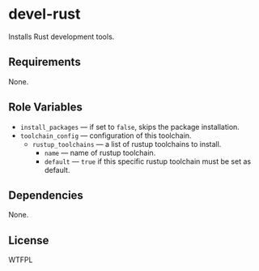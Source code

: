 devel-rust
==========

Installs Rust development tools.

Requirements
------------

None.

Role Variables
--------------

* `install_packages` &mdash; if set to `false`, skips the package installation.
* `toolchain_config` &mdash; configuration of this toolchain.
  * `rustup_toolchains` &mdash; a list of rustup toolchains to install.
    * `name` &mdash; name of rustup toolchain.
    * `default` &mdash; `true` if this specific rustup toolchain must be set as default.

Dependencies
------------

None.

License
-------

WTFPL
